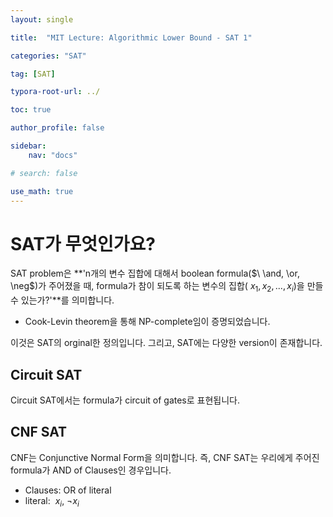 ```yaml
---
layout: single

title:  "MIT Lecture: Algorithmic Lower Bound - SAT 1"

categories: "SAT"

tag: [SAT]

typora-root-url: ../

toc: true

author_profile: false

sidebar:
    nav: "docs"

# search: false

use_math: true
---
```




# SAT가 무엇인가요?

SAT problem은 **'n개의 변수 집합에 대해서 boolean formula($\ \and, \or, \neg$)가 주어졌을 때, formula가 참이 되도록 하는 변수의 집합($\ x_1, x_2, ..., x_i$)을 만들 수 있는가?'**를 의미합니다.

- Cook-Levin theorem을 통해 NP-complete임이 증명되었습니다.

  

이것은 SAT의 orginal한 정의입니다. 그리고, SAT에는 다양한 version이 존재합니다.



## Circuit SAT

Circuit SAT에서는 formula가 circuit of gates로 표현됩니다.

 

## CNF SAT

CNF는 Conjunctive Normal Form을 의미합니다. 즉, CNF SAT는 우리에게 주어진 formula가 AND of Clauses인 경우입니다.

- Clauses: OR of literal
- literal: $\ x_i$, $\neg x_i$​

